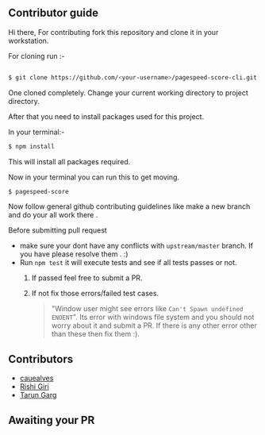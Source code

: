 ## Contributor guide

Hi there,
For contributing fork this repository and clone it in your workstation.

For cloning run :-

``` sh

$ git clone https://github.com/<your-username>/pagespeed-score-cli.git

```

One cloned completely. Change your current working directory to project directory.

After that you need to install packages used for this project.

In your terminal:-

``` sh
$ npm install
```

This will install all packages required.

Now in your terminal you can run this to get moving.
``` sh
$ pagespeed-score 
```
Now follow general github contributing guidelines like make a new branch and do your all work there .

Before submitting pull request 
- make sure your dont have any conflicts with `upstream/master` branch.
  If you have please resolve them . :)
- Run `npm test` it will execute tests and see if all tests passes or not.
    1. If passed feel free to submit a PR.
    2. If not fix those errors/failed test cases.
       
       > "Window user might see errors like `Can't Spawn undefined ENOENT`". Its error with windows file system
          and you should not worry about it and submit a PR.
          If there is any other error other than these then fix them :).


## Contributors
  - [cauealves](https://github.com/cauealves)
  - [Rishi Giri](https://github.com/CodeDotJS)
  - [Tarun Garg](https://tarungarg546.github.io)

## Awaiting your PR